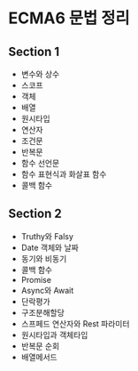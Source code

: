 # ECMA6 문법 정리

## Section 1

- 변수와 상수
- 스코프
- 객체
- 배열
- 원시타입
- 연산자
- 조건문
- 반복문
- 함수 선언문
- 함수 표현식과 화살표 함수
- 콜백 함수


## Section 2

- Truthy와 Falsy
- Date 객체와 날짜
- 동기와 비동기
- 콜백 함수
- Promise
- Async와 Await
- 단락평가
- 구조분해할당
- 스프페드 연산자와 Rest 파라미터
- 원시타입과 객체타입
- 반복문 순회
- 배열메서드

  
